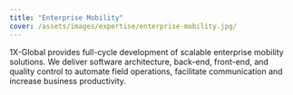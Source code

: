 ```yaml
---
title: "Enterprise Mobility"
cover: /assets/images/expertise/enterprise-mobility.jpg/
---
```


1X-Global provides full-cycle development of scalable enterprise mobility solutions. We deliver software architecture, back-end, front-end, and quality control to automate field operations, facilitate communication and increase business productivity.
